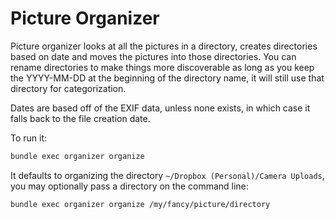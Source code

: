 # Picture Organizer

Picture organizer looks at all the pictures in a directory, creates directories based on date and moves the pictures into those directories. You can rename directories to make things more discoverable as long as you keep the YYYY-MM-DD at the beginning of the directory name, it will still use that directory for categorization.

Dates are based off of the EXIF data, unless none exists, in which case it falls back to the file creation date.

To run it:

```sh
bundle exec organizer organize
```

It defaults to organizing the directory `~/Dropbox (Personal)/Camera Uploads`, you may optionally pass a directory on the command line:

```sh
bundle exec organizer organize /my/fancy/picture/directory
```
